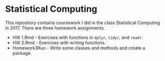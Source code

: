 # Statistical Computing

This repository contains coursework I did in the class Statistical Computing in 2017. There are three homework assignments. 
* HW 1.Rmd - Exercises with functions in `dplyr`, `tidyr`, and `readr`.
* HW 2.Rmd - Exercises with writing functions.
* Homework3Kuo - Write some classes and methods and create a package.
